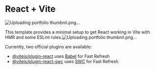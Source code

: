 # React + Vite
![Uploading portfolio thumbnil.png…]()

This template provides a minimal setup to get React working in Vite with HMR and some ESLint rules.![Uploading portfolio thumbnil.png…]()


Currently, two official plugins are available:

- [@vitejs/plugin-react](https://github.com/vitejs/vite-plugin-react/blob/main/packages/plugin-react/README.md) uses [Babel](https://babeljs.io/) for Fast Refresh
- [@vitejs/plugin-react-swc](https://github.com/vitejs/vite-plugin-react-swc) uses [SWC](https://swc.rs/) for Fast Refresh
